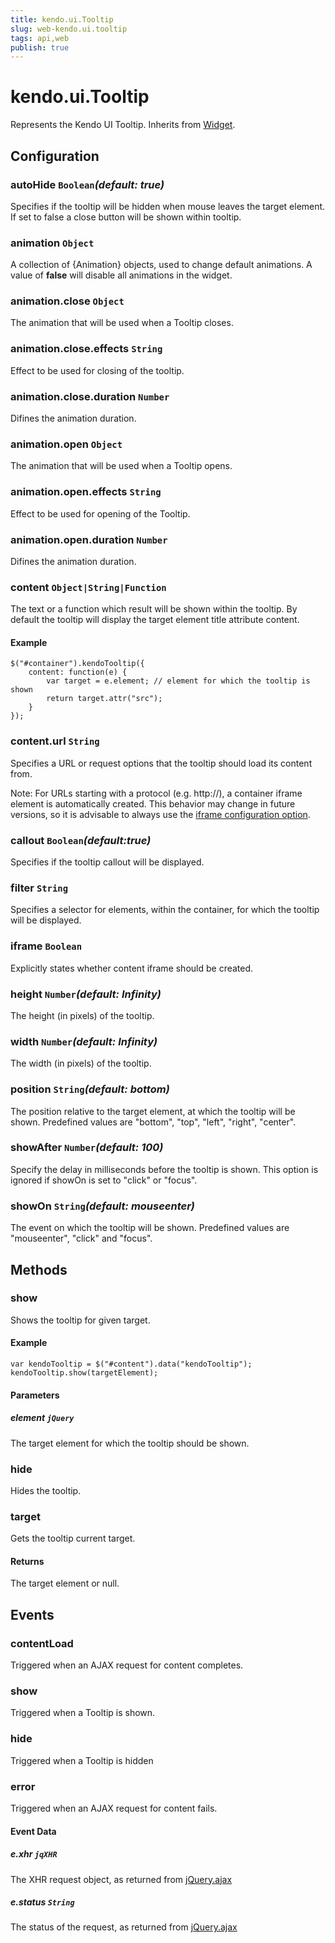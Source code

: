 ```yaml
---
title: kendo.ui.Tooltip
slug: web-kendo.ui.tooltip
tags: api,web
publish: true
---
```


# kendo.ui.Tooltip

Represents the Kendo UI Tooltip. Inherits from [Widget](/api/framework/widget).

## Configuration

### autoHide `Boolean`*(default: true)*

Specifies if the tooltip will be hidden when mouse leaves the target element. If set to false a close button will be shown within tooltip.

### animation `Object`

A collection of {Animation} objects, used to change default animations. A value of **false**
will disable all animations in the widget.

### animation.close `Object`

The animation that will be used when a Tooltip closes.

### animation.close.effects `String`

Effect to be used for closing of the tooltip.

### animation.close.duration `Number`

Difines the animation duration.

### animation.open `Object`

The animation that will be used when a Tooltip opens.

### animation.open.effects `String`

Effect to be used for opening of the Tooltip.

### animation.open.duration `Number`

Difines the animation duration.

### content `Object|String|Function`

The text or a function which result will be shown within the tooltip.
By default the tooltip will display the target element title attribute content.

#### Example

    $("#container").kendoTooltip({
        content: function(e) {
            var target = e.element; // element for which the tooltip is shown
            return target.attr("src");
        }
    });


### content.url `String`

Specifies a URL or request options that the tooltip should load its content from.

Note: For URLs starting with a protocol (e.g. http://),
a container iframe element is automatically created. This behavior may change in future
versions, so it is advisable to always use the [iframe configuration option](#iframe).

### callout `Boolean`*(default:true)*

Specifies if the tooltip callout will be displayed.

### filter `String`

Specifies a selector for elements, within the container, for which the tooltip will be displayed.

### iframe `Boolean`

Explicitly states whether content iframe should be created.

### height `Number`*(default: Infinity)*

The height (in pixels) of the tooltip.

### width `Number`*(default: Infinity)*

The width (in pixels) of the tooltip.

### position `String`*(default: bottom)*

The position relative to the target element, at which the tooltip will be shown. Predefined values are "bottom", "top", "left", "right", "center".

### showAfter `Number`*(default: 100)*

Specify the delay in milliseconds before the tooltip is shown. This option is ignored if showOn is set to "click" or "focus".

### showOn `String`*(default: mouseenter)*

The event on which the tooltip will be shown. Predefined values are "mouseenter", "click" and "focus".

## Methods

### show

Shows the tooltip for given target.

#### Example

    var kendoTooltip = $("#content").data("kendoTooltip");
    kendoTooltip.show(targetElement);

#### Parameters

##### element `jQuery`

The target element for which the tooltip should be shown.

### hide

Hides the tooltip.

### target

Gets the tooltip current target.

#### Returns

The target element or null.

## Events

### contentLoad

Triggered when an AJAX request for content completes.

### show

Triggered when a Tooltip is shown.

### hide

Triggered when a Tooltip is hidden

### error

Triggered when an AJAX request for content fails.

#### Event Data

##### e.xhr `jqXHR`

The XHR request object, as returned from [jQuery.ajax](http://api.jquery.com/jQuery.ajax/)

##### e.status `String`

The status of the request, as returned from [jQuery.ajax](http://api.jquery.com/jQuery.ajax/)
